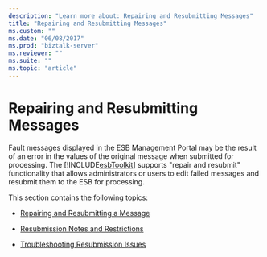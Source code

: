 ```yaml
---
description: "Learn more about: Repairing and Resubmitting Messages"
title: "Repairing and Resubmitting Messages"
ms.custom: ""
ms.date: "06/08/2017"
ms.prod: "biztalk-server"
ms.reviewer: ""
ms.suite: ""
ms.topic: "article"
---
```

# Repairing and Resubmitting Messages
Fault messages displayed in the ESB Management Portal may be the result of an error in the values of the original message when submitted for processing. The [!INCLUDE[esbToolkit](../includes/esbtoolkit-md.md)] supports "repair and resubmit" functionality that allows administrators or users to edit failed messages and resubmit them to the ESB for processing.  
  
 This section contains the following topics:  
  
-   [Repairing and Resubmitting a Message](../esb-toolkit/repairing-and-resubmitting-a-message.md)  
  
-   [Resubmission Notes and Restrictions](../esb-toolkit/resubmission-notes-and-restrictions.md)  
  
-   [Troubleshooting Resubmission Issues](../esb-toolkit/troubleshooting-resubmission-issues.md)
